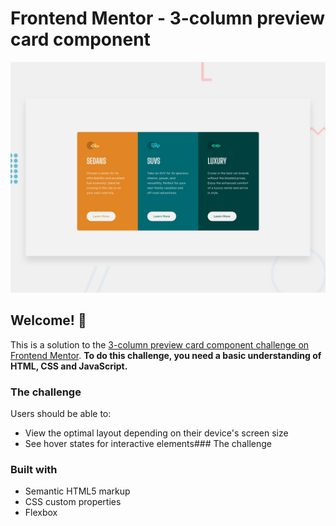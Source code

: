 # Frontend Mentor - 3-column preview card component

![Design preview for the 3-column preview card component coding challenge](./design/desktop-preview.jpg)

## Welcome! 👋

This is a solution to the [3-column preview card component challenge on Frontend Mentor](https://www.frontendmentor.io/challenges/3column-preview-card-component-pH92eAR2-).
**To do this challenge, you need a basic understanding of HTML, CSS and JavaScript.**

### The challenge

Users should be able to:

- View the optimal layout depending on their device's screen size
- See hover states for interactive elements### The challenge

### Built with

- Semantic HTML5 markup
- CSS custom properties
- Flexbox
